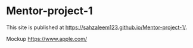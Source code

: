 # Mentor-project-1
This site is published at https://sahzaleem123.github.io/Mentor-project-1/.

Mockup https://www.apple.com/
